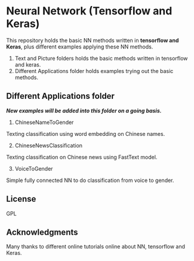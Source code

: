 
# Neural Network (Tensorflow and Keras)

This repository holds the basic NN methods written in **tensorflow and Keras**, plus different examples applying these NN methods.

1. Text and Picture folders holds the basic methods written in tensorflow and keras.
2. Different Applications folder holds examples trying out the basic methods.

## Different Applications folder
***New examples will be added into this folder on a going basis.***

1. ChineseNameToGender

Texting classification using word embedding on Chinese names.

2. ChineseNewsClassification

Texting classification on Chinese news using FastText model.

3. VoiceToGender

Simple fully connected NN to do classification from voice to gender.

## License

GPL

## Acknowledgments

Many thanks to different online tutorials online about NN, tensorflow and Keras.
